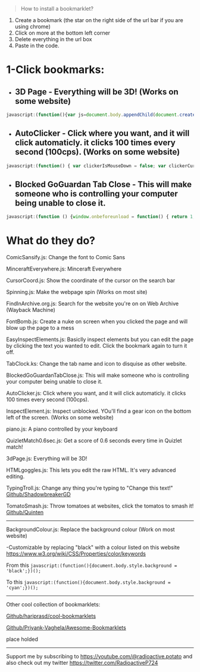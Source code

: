 > How to install a bookmarklet?

1. Create a bookmark (the star on the right side of the url bar if you are using chrome)
2. Click on more at the bottom left corner
3. Delete everything in the url box
4. Paste in the code.

# 1-Click bookmarks:

- ## 3D Page - Everything will be 3D! (Works on some website)
```javascript
javascript:(function(){var js=document.body.appendChild(document.createElement("script"));js.onerror=function(){alert("Sorry, the script could not be loaded.")};js.src="https://rawgit.com/Krazete/bookmarklets/master/tri.js"})();
```

- ## AutoClicker - Click where you want, and it will click automaticly. it clicks 100 times every second (100cps). (Works on some website)
```javascript
javascript:(function() { var clickerIsMouseDown = false; var clickerCurrentMouseTarget = document.body; document.body.addEventListener('mouseup', () => { clickerIsMouseDown = false; }); document.body.addEventListener('mousedown', () => { clickerIsMouseDown = true; }); document.body.addEventListener('mousemove', (e) => { clickerCurrentMouseTarget = e.target }); setInterval(() => { if (clickerIsMouseDown) clickerCurrentMouseTarget.click(); }, 0); })();
```

- ## Blocked GoGuardan Tab Close - This will make someone who is controlling your computer being unable to close it.
```javascript
javascript:(function () {window.onbeforeunload = function() { return 1; };})()
```

# What do they do?

ComicSansify.js: Change the font to Comic Sans

MinceraftEverywhere.js: Minceraft Everywhere

CursorCoord.js: Show the coordinate of the cursor on the search bar

Spinning.js: Make the webpage spin (Works on most site)

FindInArchive.org.js: Search for the website you're on on Web Archive (Wayback Machine)

FontBomb.js: Create a nuke on screen when you clicked the page and will blow up the page to a mess

EasyInspectElements.js: Basiclly inspect elements but you can edit the page by clicking the text you wanted to edit. Click the bookmark again to turn it off.

TabClock.ks: Change the tab name and icon to disquise as other website.

BlockedGoGuardanTabClose.js: This will make someone who is controlling your computer being unable to close it.

AutoClicker.js: Click where you want, and it will click automaticly. it clicks 100 times every second (100cps).

InspectElement.js: Inspect unblocked. YOu'll find a gear icon on the bottom left of the screen. (Works on some website)

piano.js: A piano controlled by your keyboard

QuizletMatch0.6sec.js: Get a score of 0.6 seconds every time in Quizlet match!

3dPage.js: Everything will be 3D!

HTMLgoggles.js: This lets you edit the raw HTML. It's very advanced editing.

TypingTroll.js: Change any thing you're typing to "Change this text!" [Github/ShadowbreakerGD](https://github.com/ShadowbreakerGD/Bookmarklet-For-Trolling)

TomatoSmash.js: Throw tomatoes at websites, click the tomatos to smash it! [Github/Quinten](https://github.com/Quinten/tomato-smash)



----

BackgroundColour.js: Replace the background colour (Work on most website)

-Customizable by replacing "black" with a colour listed on this website https://www.w3.org/wiki/CSS/Properties/color/keywords
       
From this `javascript:(function(){document.body.style.background = 'black';})();`
       
To this `javascript:(function(){document.body.style.background = 'cyan';})();`

----

Other cool collection of bookmarklets:

[Github/hariprasd/cool-bookmarklets](https://github.com/hariprasd/cool-bookmarklets)

[Github/Priyank-Vaghela/Awesome-Bookmarklets](https://github.com/Priyank-Vaghela/Awesome-Bookmarklets)

place holded

----
Support me by subscribing to https://youtube.com/@radioactive.potato and also check out my twitter https://twitter.com/RadioactiveP724
